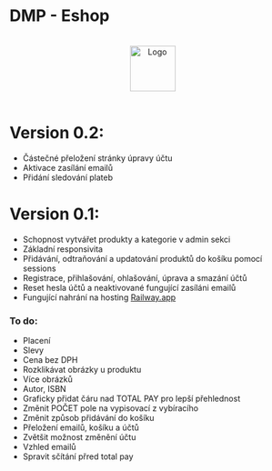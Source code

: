 # DMP - Eshop

<!-- PROJECT LOGO -->
<br />
<div align="center">
  <a href="https://github.com/othneildrew/Best-README-Template">
    <img src="" alt="Logo" width="80" height="80">
  </a>
</div>
<br />

# Version 0.2:
- Částečné přeložení stránky úpravy účtu
- Aktivace zasílání emailů
- Přidání sledování plateb

# Version 0.1:
- Schopnost vytvářet produkty a kategorie v admin sekci
- Základní responsivita
- Přidávání, odtraňování a updatování produktů do košíku pomocí sessions
- Registrace, přihlašování, ohlašování, úprava a smazání účtů 
- Reset hesla účtů a neaktivované fungující zasíláni emailů
- Fungující nahrání na hosting <a href="https://web-production-c8c7.up.railway.app/">Railway.app</a>

### To do:
- Placení
- Slevy
- Cena bez DPH
- Rozklikávat obrázky u produktu
- Více obrázků
- Autor, ISBN
- Graficky přidat čáru nad TOTAL PAY pro lepší přehlednost
- Změnit POČET pole na vypisovací z vybíracího
- Změnit způsob přidávání do košíku
- Přeložení emailů, košíku a účtů
- Zvětšit možnost změnění účtu
- Vzhled emailů
- Spravit sčítání přred total pay